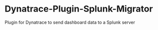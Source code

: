 Dynatrace-Plugin-Splunk-Migrator
================================

Plugin for Dynatrace to send dashboard data to a Splunk server
